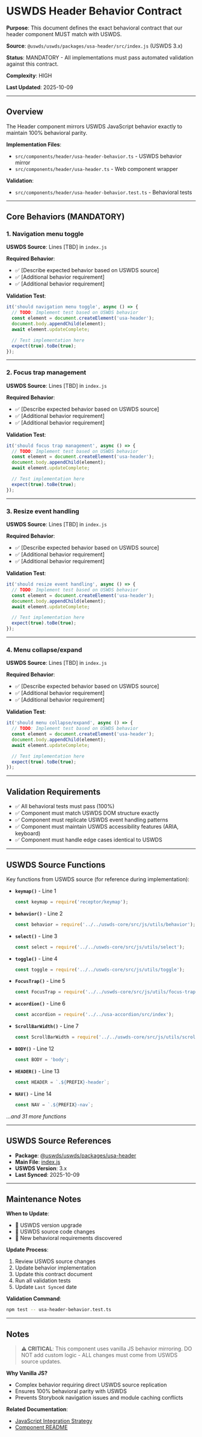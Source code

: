 # USWDS Header Behavior Contract

**Purpose**: This document defines the exact behavioral contract that our header component MUST match with USWDS.

**Source**: `@uswds/uswds/packages/usa-header/src/index.js` (USWDS 3.x)

**Status**: MANDATORY - All implementations must pass automated validation against this contract.

**Complexity**: HIGH

**Last Updated**: 2025-10-09

---

## Overview

The Header component mirrors USWDS JavaScript behavior exactly to maintain 100% behavioral parity.

**Implementation Files**:

- `src/components/header/usa-header-behavior.ts` - USWDS behavior mirror
- `src/components/header/usa-header.ts` - Web component wrapper

**Validation**:

- `src/components/header/usa-header-behavior.test.ts` - Behavioral tests

---

## Core Behaviors (MANDATORY)

### 1. Navigation menu toggle

**USWDS Source**: Lines [TBD] in `index.js`

**Required Behavior**:

- ✅ [Describe expected behavior based on USWDS source]
- ✅ [Additional behavior requirement]
- ✅ [Additional behavior requirement]

**Validation Test**:

```typescript
it('should navigation menu toggle', async () => {
  // TODO: Implement test based on USWDS behavior
  const element = document.createElement('usa-header');
  document.body.appendChild(element);
  await element.updateComplete;

  // Test implementation here
  expect(true).toBe(true);
});
```

---

### 2. Focus trap management

**USWDS Source**: Lines [TBD] in `index.js`

**Required Behavior**:

- ✅ [Describe expected behavior based on USWDS source]
- ✅ [Additional behavior requirement]
- ✅ [Additional behavior requirement]

**Validation Test**:

```typescript
it('should focus trap management', async () => {
  // TODO: Implement test based on USWDS behavior
  const element = document.createElement('usa-header');
  document.body.appendChild(element);
  await element.updateComplete;

  // Test implementation here
  expect(true).toBe(true);
});
```

---

### 3. Resize event handling

**USWDS Source**: Lines [TBD] in `index.js`

**Required Behavior**:

- ✅ [Describe expected behavior based on USWDS source]
- ✅ [Additional behavior requirement]
- ✅ [Additional behavior requirement]

**Validation Test**:

```typescript
it('should resize event handling', async () => {
  // TODO: Implement test based on USWDS behavior
  const element = document.createElement('usa-header');
  document.body.appendChild(element);
  await element.updateComplete;

  // Test implementation here
  expect(true).toBe(true);
});
```

---

### 4. Menu collapse/expand

**USWDS Source**: Lines [TBD] in `index.js`

**Required Behavior**:

- ✅ [Describe expected behavior based on USWDS source]
- ✅ [Additional behavior requirement]
- ✅ [Additional behavior requirement]

**Validation Test**:

```typescript
it('should menu collapse/expand', async () => {
  // TODO: Implement test based on USWDS behavior
  const element = document.createElement('usa-header');
  document.body.appendChild(element);
  await element.updateComplete;

  // Test implementation here
  expect(true).toBe(true);
});
```

---

## Validation Requirements

- ✅ All behavioral tests must pass (100%)
- ✅ Component must match USWDS DOM structure exactly
- ✅ Component must replicate USWDS event handling patterns
- ✅ Component must maintain USWDS accessibility features (ARIA, keyboard)
- ✅ Component must handle edge cases identical to USWDS

---

## USWDS Source Functions

Key functions from USWDS source (for reference during implementation):

- **`keymap()`** - Line 1

  ```javascript
  const keymap = require('receptor/keymap');
  ```

- **`behavior()`** - Line 2

  ```javascript
  const behavior = require('../../uswds-core/src/js/utils/behavior');
  ```

- **`select()`** - Line 3

  ```javascript
  const select = require('../../uswds-core/src/js/utils/select');
  ```

- **`toggle()`** - Line 4

  ```javascript
  const toggle = require('../../uswds-core/src/js/utils/toggle');
  ```

- **`FocusTrap()`** - Line 5

  ```javascript
  const FocusTrap = require('../../uswds-core/src/js/utils/focus-trap');
  ```

- **`accordion()`** - Line 6

  ```javascript
  const accordion = require('../../usa-accordion/src/index');
  ```

- **`ScrollBarWidth()`** - Line 7

  ```javascript
  const ScrollBarWidth = require('../../uswds-core/src/js/utils/scrollbar-width');
  ```

- **`BODY()`** - Line 12

  ```javascript
  const BODY = 'body';
  ```

- **`HEADER()`** - Line 13

  ```javascript
  const HEADER = `.${PREFIX}-header`;
  ```

- **`NAV()`** - Line 14
  ```javascript
  const NAV = `.${PREFIX}-nav`;
  ```

_...and 31 more functions_

---

## USWDS Source References

- **Package**: [@uswds/uswds/packages/usa-header](https://github.com/uswds/uswds/tree/develop/packages/usa-header)
- **Main File**: [index.js](https://github.com/uswds/uswds/blob/develop/packages/usa-header/src/index.js)
- **USWDS Version**: 3.x
- **Last Synced**: 2025-10-09

---

## Maintenance Notes

**When to Update**:

- 🔄 USWDS version upgrade
- 🐛 USWDS source code changes
- 🧪 New behavioral requirements discovered

**Update Process**:

1. Review USWDS source changes
2. Update behavior implementation
3. Update this contract document
4. Run all validation tests
5. Update `Last Synced` date

**Validation Command**:

```bash
npm test -- usa-header-behavior.test.ts
```

---

## Notes

> **⚠️ CRITICAL**: This component uses vanilla JS behavior mirroring.
> DO NOT add custom logic - ALL changes must come from USWDS source updates.

**Why Vanilla JS?**

- Complex behavior requiring direct USWDS source replication
- Ensures 100% behavioral parity with USWDS
- Prevents Storybook navigation issues and module caching conflicts

**Related Documentation**:

- [JavaScript Integration Strategy](../../../docs/JAVASCRIPT_INTEGRATION_STRATEGY.md)
- [Component README](./README.mdx)
